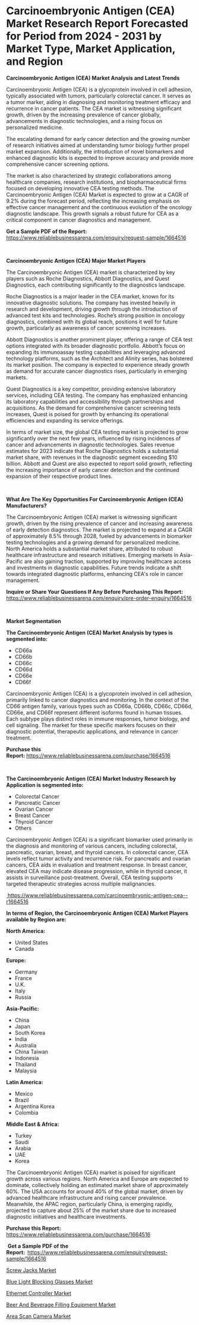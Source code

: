 <p><h1>Carcinoembryonic Antigen (CEA) Market Research Report Forecasted for Period from 2024 -  2031 by Market Type, Market Application, and Region</h1></p><p><strong>Carcinoembryonic Antigen (CEA) Market Analysis and Latest Trends</strong></p>
<p><p>Carcinoembryonic Antigen (CEA) is a glycoprotein involved in cell adhesion, typically associated with tumors, particularly colorectal cancer. It serves as a tumor marker, aiding in diagnosing and monitoring treatment efficacy and recurrence in cancer patients. The CEA market is witnessing significant growth, driven by the increasing prevalence of cancer globally, advancements in diagnostic technologies, and a rising focus on personalized medicine. </p><p>The escalating demand for early cancer detection and the growing number of research initiatives aimed at understanding tumor biology further propel market expansion. Additionally, the introduction of novel biomarkers and enhanced diagnostic kits is expected to improve accuracy and provide more comprehensive cancer screening options. </p><p>The market is also characterized by strategic collaborations among healthcare companies, research institutions, and biopharmaceutical firms focused on developing innovative CEA testing methods. The Carcinoembryonic Antigen (CEA) Market is expected to grow at a CAGR of 9.2% during the forecast period, reflecting the increasing emphasis on effective cancer management and the continuous evolution of the oncology diagnostic landscape. This growth signals a robust future for CEA as a critical component in cancer diagnostics and management.</p></p>
<p><strong>Get a Sample PDF of the Report:&nbsp;</strong> <a href="https://www.reliablebusinessarena.com/enquiry/request-sample/1664516?utm_campaign=1284&utm_medium=2&utm_source=Github&utm_content=ia&utm_term=28092024&utm_id=carcinoembryonic-antigen-cea">https://www.reliablebusinessarena.com/enquiry/request-sample/1664516</a></p>
<p>&nbsp;</p>
<p><strong>Carcinoembryonic Antigen (CEA) Major Market Players</strong></p>
<p><p>The Carcinoembryonic Antigen (CEA) market is characterized by key players such as Roche Diagnostics, Abbott Diagnostics, and Quest Diagnostics, each contributing significantly to the diagnostics landscape.</p><p>Roche Diagnostics is a major leader in the CEA market, known for its innovative diagnostic solutions. The company has invested heavily in research and development, driving growth through the introduction of advanced test kits and technologies. Roche’s strong position in oncology diagnostics, combined with its global reach, positions it well for future growth, particularly as awareness of cancer screening increases.</p><p>Abbott Diagnostics is another prominent player, offering a range of CEA test options integrated with its broader diagnostic portfolio. Abbott’s focus on expanding its immunoassay testing capabilities and leveraging advanced technology platforms, such as the Architect and Alinity series, has bolstered its market position. The company is expected to experience steady growth as demand for accurate cancer diagnostics rises, particularly in emerging markets.</p><p>Quest Diagnostics is a key competitor, providing extensive laboratory services, including CEA testing. The company has emphasized enhancing its laboratory capabilities and accessibility through partnerships and acquisitions. As the demand for comprehensive cancer screening tests increases, Quest is poised for growth by enhancing its operational efficiencies and expanding its service offerings.</p><p>In terms of market size, the global CEA testing market is projected to grow significantly over the next few years, influenced by rising incidences of cancer and advancements in diagnostic technologies. Sales revenue estimates for 2023 indicate that Roche Diagnostics holds a substantial market share, with revenues in the diagnostic segment exceeding $10 billion. Abbott and Quest are also expected to report solid growth, reflecting the increasing importance of early cancer detection and the continued expansion of their respective product lines.</p></p>
<p>&nbsp;</p>
<p><strong>What Are The Key Opportunities For Carcinoembryonic Antigen (CEA) Manufacturers?</strong></p>
<p><p>The Carcinoembryonic Antigen (CEA) market is witnessing significant growth, driven by the rising prevalence of cancer and increasing awareness of early detection diagnostics. The market is projected to expand at a CAGR of approximately 8.5% through 2028, fueled by advancements in biomarker testing technologies and a growing demand for personalized medicine. North America holds a substantial market share, attributed to robust healthcare infrastructure and research initiatives. Emerging markets in Asia-Pacific are also gaining traction, supported by improving healthcare access and investments in diagnostic capabilities. Future trends indicate a shift towards integrated diagnostic platforms, enhancing CEA's role in cancer management.</p></p>
<p><strong>Inquire or Share Your Questions If Any Before Purchasing This Report:</strong> <a href="https://www.reliablebusinessarena.com/enquiry/pre-order-enquiry/1664516?utm_campaign=1284&utm_medium=2&utm_source=Github&utm_content=ia&utm_term=28092024&utm_id=carcinoembryonic-antigen-cea">https://www.reliablebusinessarena.com/enquiry/pre-order-enquiry/1664516</a></p>
<p>&nbsp;</p>
<p><strong>Market Segmentation</strong></p>
<p><strong>The Carcinoembryonic Antigen (CEA) Market Analysis by types is segmented into:</strong></p>
<p><ul><li>CD66a</li><li>CD66b</li><li>CD66c</li><li>CD66d</li><li>CD66e</li><li>CD66f</li></ul></p>
<p><p>Carcinoembryonic Antigen (CEA) is a glycoprotein involved in cell adhesion, primarily linked to cancer diagnostics and monitoring. In the context of the CD66 antigen family, various types such as CD66a, CD66b, CD66c, CD66d, CD66e, and CD66f represent different isoforms found in human tissues. Each subtype plays distinct roles in immune responses, tumor biology, and cell signaling. The market for these specific markers focuses on their diagnostic potential, therapeutic applications, and relevance in cancer treatment.</p></p>
<p><strong>Purchase this Report:&nbsp;</strong><a href="https://www.reliablebusinessarena.com/purchase/1664516?utm_campaign=1284&utm_medium=2&utm_source=Github&utm_content=ia&utm_term=28092024&utm_id=carcinoembryonic-antigen-cea">https://www.reliablebusinessarena.com/purchase/1664516</a></p>
<p>&nbsp;</p>
<p><strong>The Carcinoembryonic Antigen (CEA) Market Industry Research by Application is segmented into:</strong></p>
<p><ul><li>Colorectal Cancer</li><li>Pancreatic Cancer</li><li>Ovarian Cancer</li><li>Breast Cancer</li><li>Thyroid Cancer</li><li>Others</li></ul></p>
<p><p>Carcinoembryonic Antigen (CEA) is a significant biomarker used primarily in the diagnosis and monitoring of various cancers, including colorectal, pancreatic, ovarian, breast, and thyroid cancers. In colorectal cancer, CEA levels reflect tumor activity and recurrence risk. For pancreatic and ovarian cancers, CEA aids in evaluation and treatment response. In breast cancer, elevated CEA may indicate disease progression, while in thyroid cancer, it assists in surveillance post-treatment. Overall, CEA testing supports targeted therapeutic strategies across multiple malignancies.</p></p>
<p><a href="https://www.reliablebusinessarena.com/carcinoembryonic-antigen-cea--r1664516?utm_campaign=1284&utm_medium=2&utm_source=Github&utm_content=ia&utm_term=28092024&utm_id=carcinoembryonic-antigen-cea">&nbsp;https://www.reliablebusinessarena.com/carcinoembryonic-antigen-cea--r1664516</a></p>
<p><strong>In terms of Region, the Carcinoembryonic Antigen (CEA) Market Players available by Region are:</strong></p>
<p>
    <p> <strong> North America: </strong>
        <ul>
            <li>United States</li>
            <li>Canada</li>
        </ul>
        </p> 
    <p> <strong> Europe: </strong>
        <ul>
            <li>Germany</li>
            <li>France</li>
            <li>U.K.</li>
            <li>Italy</li>
            <li>Russia</li>
        </ul>
        </p> 
    <p> <strong> Asia-Pacific: </strong>
        <ul>
            <li>China</li>
            <li>Japan</li>
            <li>South Korea</li>
            <li>India</li>
            <li>Australia</li>
            <li>China Taiwan</li>
            <li>Indonesia</li>
            <li>Thailand</li>
            <li>Malaysia</li>
        </ul>
        </p> 
    <p> <strong> Latin America: </strong>
        <ul>
            <li>Mexico</li>
            <li>Brazil</li>
            <li>Argentina Korea</li>
            <li>Colombia</li>
        </ul>
        </p> 
    <p> <strong> Middle East & Africa: </strong>
        <ul>
            <li>Turkey</li>
            <li>Saudi</li>
            <li>Arabia</li>
            <li>UAE</li>
            <li>Korea</li>
        </ul>
    </p>
    </p>
<p><p>The Carcinoembryonic Antigen (CEA) market is poised for significant growth across various regions. North America and Europe are expected to dominate, collectively holding an estimated market share of approximately 60%. The USA accounts for around 40% of the global market, driven by advanced healthcare infrastructure and rising cancer prevalence. Meanwhile, the APAC region, particularly China, is emerging rapidly, projected to capture about 25% of the market share due to increased diagnostic initiatives and healthcare investments.</p></p>
<p><strong>Purchase this Report: </strong><a href="https://www.reliablebusinessarena.com/purchase/1664516?utm_campaign=1284&utm_medium=2&utm_source=Github&utm_content=ia&utm_term=28092024&utm_id=carcinoembryonic-antigen-cea">https://www.reliablebusinessarena.com/purchase/1664516</a></p>
<p>&nbsp;<strong>Get a Sample PDF of the Report:&nbsp;&nbsp;</strong><a href="https://www.reliablebusinessarena.com/enquiry/request-sample/1664516?utm_campaign=1284&utm_medium=2&utm_source=Github&utm_content=ia&utm_term=28092024&utm_id=carcinoembryonic-antigen-cea">https://www.reliablebusinessarena.com/enquiry/request-sample/1664516</a></p>
<p><strong></strong></p>
<p><p><a href="https://www.linkedin.com/pulse/global-screw-jacks-market-sector-types-applications-player-74lzf?utm_campaign=1284&utm_medium=2&utm_source=Github&utm_content=ia&utm_term=28092024&utm_id=carcinoembryonic-antigen-cea">Screw Jacks Market</a></p><p><a href="https://www.linkedin.com/pulse/global-blue-light-blocking-glasses-market-size-expected-reach-rvt9f?utm_campaign=1284&utm_medium=2&utm_source=Github&utm_content=ia&utm_term=28092024&utm_id=carcinoembryonic-antigen-cea">Blue Light Blocking Glasses Market</a></p><p><a href="https://issuu.com/reportprime-2/docs/ethernet-controller-market-size-203_7989c2fbd07302?utm_campaign=1284&utm_medium=2&utm_source=Github&utm_content=ia&utm_term=28092024&utm_id=carcinoembryonic-antigen-cea">Ethernet Controller Market</a></p><p><a href="https://issuu.com/reportprime-2/docs/beer-and-beverage-filling-equipment_e37a78e2b3b2b7?utm_campaign=1284&utm_medium=2&utm_source=Github&utm_content=ia&utm_term=28092024&utm_id=carcinoembryonic-antigen-cea">Beer And Beverage Filling Equipment Market</a></p><p><a href="https://www.linkedin.com/pulse/how-area-scan-camera-market-evolve-growth-analysis-year-2024-dm9gf?utm_campaign=1284&utm_medium=2&utm_source=Github&utm_content=ia&utm_term=28092024&utm_id=carcinoembryonic-antigen-cea">Area Scan Camera Market</a></p></p>